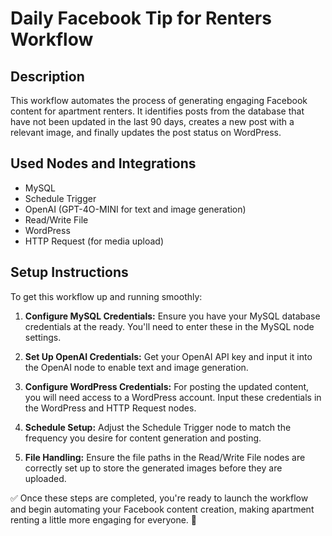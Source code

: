 # Daily Facebook Tip for Renters Workflow

## Description
This workflow automates the process of generating engaging Facebook content for apartment renters. It identifies posts from the database that have not been updated in the last 90 days, creates a new post with a relevant image, and finally updates the post status on WordPress.

## Used Nodes and Integrations
- MySQL
- Schedule Trigger
- OpenAI (GPT-4O-MINI for text and image generation)
- Read/Write File
- WordPress
- HTTP Request (for media upload)

## Setup Instructions
To get this workflow up and running smoothly:

1. **Configure MySQL Credentials:** Ensure you have your MySQL database credentials at the ready. You'll need to enter these in the MySQL node settings.

2. **Set Up OpenAI Credentials:** Get your OpenAI API key and input it into the OpenAI node to enable text and image generation.

3. **Configure WordPress Credentials:** For posting the updated content, you will need access to a WordPress account. Input these credentials in the WordPress and HTTP Request nodes.

4. **Schedule Setup:** Adjust the Schedule Trigger node to match the frequency you desire for content generation and posting.

5. **File Handling:** Ensure the file paths in the Read/Write File nodes are correctly set up to store the generated images before they are uploaded.

✅ Once these steps are completed, you're ready to launch the workflow and begin automating your Facebook content creation, making apartment renting a little more engaging for everyone. 🚀
